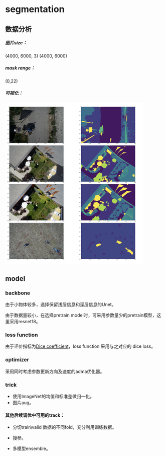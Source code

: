 # segmentation

## 数据分析

##### 图片size：

(4000, 6000, 3) (4000, 6000)

##### mask range：

(0,22)

##### 可视化：

<img src="./imgs/visualize.png" alt="visualize" style="zoom:50%;" />



## model

### backbone

由于小物体较多，选择保留浅层信息和深层信息的Unet。

由于数据量较小，在选择pretrain model时，可采用参数量少的pretrain模型，这里采用resnet18。

### loss function

由于评价指标为[Dice coefficient](https://en.wikipedia.org/wiki/Sørensen–Dice_coefficient)，loss function 采用与之对应的 dice loss。

### optimizer

采用同时考虑参数更新方向及速度的adma优化器。

### trick

- 使用ImageNet的均值和标准差做归一化。
- 图片aug。

#### 其他后续调优中可用的track：

- 分切train\valid 数据的不同fold，充分利用训练数据。

- 搜参。

- 多模型ensemble。













##

